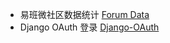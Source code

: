 - 易班微社区数据统计 [Forum Data](/DukeBode/Yiban/tree/Forum-Data)
- Django OAuth 登录 [Django-OAuth](/DukeBode/Yiban//tree/Django-OAuth)

